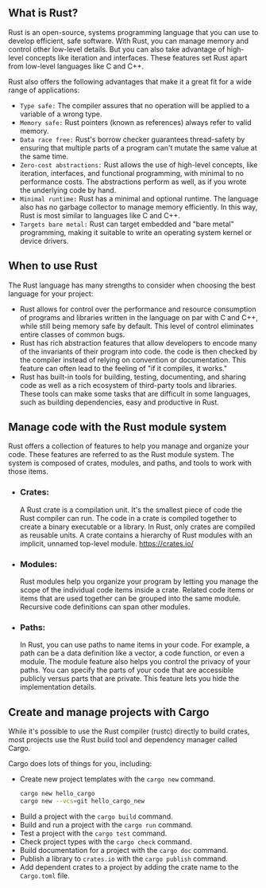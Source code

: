 ## What is Rust?

Rust is an open-source, systems programming language that you can use to develop efficient, safe software. With Rust, you can manage memory and control other low-level details. But you can also take advantage of high-level concepts like iteration and interfaces. These features set Rust apart from low-level languages like C and C++.

Rust also offers the following advantages that make it a great fit for a wide range of applications:

- `Type safe:` The compiler assures that no operation will be applied to a variable of a wrong type.
- `Memory safe:` Rust pointers (known as references) always refer to valid memory.
- `Data race free:` Rust's borrow checker guarantees thread-safety by ensuring that multiple parts of a program can't mutate the same value at the same time.
- `Zero-cost abstractions:` Rust allows the use of high-level concepts, like iteration, interfaces, and functional programming, with minimal to no performance costs. The abstractions perform as well, as if you wrote the underlying code by hand.
- `Minimal runtime:` Rust has a minimal and optional runtime. The language also has no garbage collector to manage memory efficiently. In this way, Rust is most similar to languages like C and C++.
- `Targets bare metal:` Rust can target embedded and "bare metal" programming, making it suitable to write an operating system kernel or device drivers.

## When to use Rust

The Rust language has many strengths to consider when choosing the best language for your project:

- Rust allows for control over the performance and resource consumption of programs and libraries written in the language on par with C and C++, while still being memory safe by default. This level of control eliminates entire classes of common bugs.
- Rust has rich abstraction features that allow developers to encode many of the invariants of their program into code. the code is then checked by the compiler instead of relying on convention or documentation. This feature can often lead to the feeling of "if it compiles, it works."
- Rust has built-in tools for building, testing, documenting, and sharing code as well as a rich ecosystem of third-party tools and libraries. These tools can make some tasks that are difficult in some languages, such as building dependencies, easy and productive in Rust.

## Manage code with the Rust module system

Rust offers a collection of features to help you manage and organize your code. These features are referred to as the Rust module system. The system is composed of crates, modules, and paths, and tools to work with those items.

- ### Crates:

  A Rust crate is a compilation unit. It's the smallest piece of code the Rust compiler can run. The code in a crate is compiled together to create a binary executable or a library. In Rust, only crates are compiled as reusable units. A crate contains a hierarchy of Rust modules with an implicit, unnamed top-level module.
  https://crates.io/

- ### Modules:

  Rust modules help you organize your program by letting you manage the scope of the individual code items inside a crate. Related code items or items that are used together can be grouped into the same module. Recursive code definitions can span other modules.

- ### Paths:
  In Rust, you can use paths to name items in your code. For example, a path can be a data definition like a vector, a code function, or even a module. The module feature also helps you control the privacy of your paths. You can specify the parts of your code that are accessible publicly versus parts that are private. This feature lets you hide the implementation details.

## Create and manage projects with Cargo

While it's possible to use the Rust compiler (rustc) directly to build crates, most projects use the Rust build tool and dependency manager called Cargo.

Cargo does lots of things for you, including:

- Create new project templates with the `cargo new` command.
  ```bash
  cargo new hello_cargo
  cargo new --vcs=git hello_cargo_new
  ```
- Build a project with the `cargo build` command.
- Build and run a project with the `cargo run` command.
- Test a project with the `cargo test` command.
- Check project types with the `cargo check` command.
- Build documentation for a project with the `cargo doc` command.
- Publish a library to `crates.io` with the `cargo publish` command.
- Add dependent crates to a project by adding the crate name to the `Cargo.toml` file.
